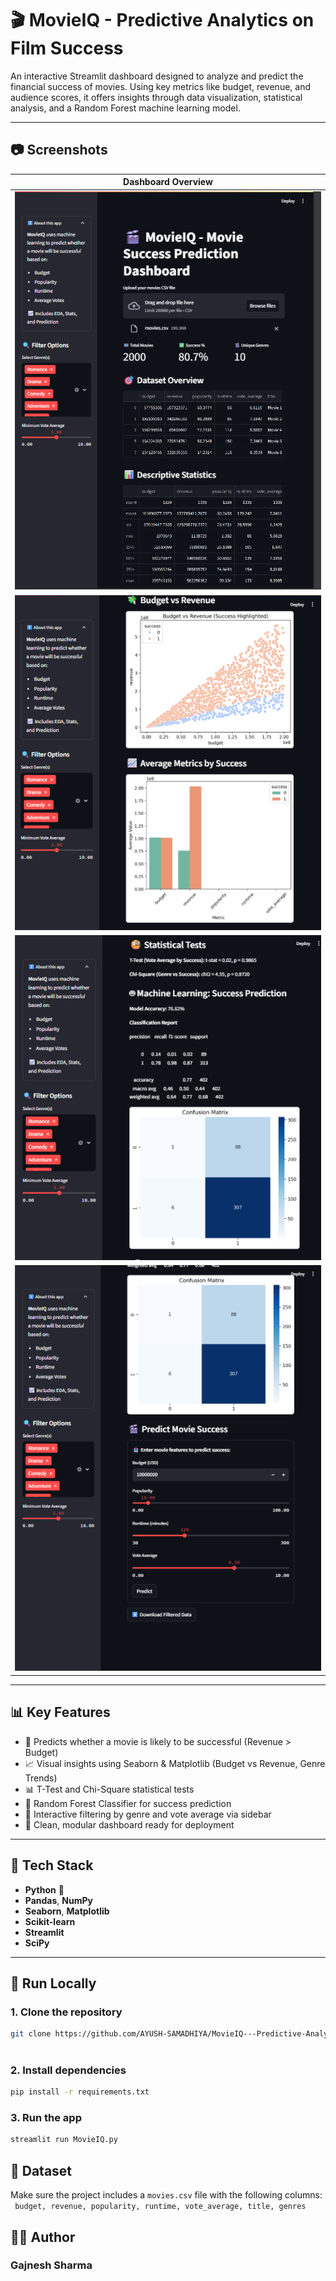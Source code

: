 # 🎬 MovieIQ - Predictive Analytics on Film Success

An interactive Streamlit dashboard designed to analyze and predict the financial success of movies. Using key metrics like budget, revenue, and audience scores, it offers insights through data visualization, statistical analysis, and a Random Forest machine learning model.

---

## 📷 Screenshots

| Dashboard Overview | 
|--------------------|
| ![Dashboard](dashboard1.png) |
| ![Dashboard](dashboard2.png) |
| ![Dashboard](dashboard3.png) |
| ![Dashboard](dashboard4.png) |

---

## 📊 Key Features

- 🎯 Predicts whether a movie is likely to be successful (Revenue > Budget)
- 📈 Visual insights using Seaborn & Matplotlib (Budget vs Revenue, Genre Trends)
- 📊 T-Test and Chi-Square statistical tests
- 🤖 Random Forest Classifier for success prediction
- 🧠 Interactive filtering by genre and vote average via sidebar
- 🧼 Clean, modular dashboard ready for deployment

---

## 🧰 Tech Stack

- **Python** 🐍
- **Pandas**, **NumPy**
- **Seaborn**, **Matplotlib**
- **Scikit-learn**
- **Streamlit**
- **SciPy**

---

## 🚀 Run Locally

### 1. Clone the repository
```bash
git clone https://github.com/AYUSH-SAMADHIYA/MovieIQ---Predictive-Analytics
 
```
### 2. Install dependencies
```bash
pip install -r requirements.txt
```
### 3. Run the app
```bash
streamlit run MovieIQ.py
```
## 📁 Dataset
Make sure the project includes a `movies.csv` file with the following columns:<br>
` budget, revenue, popularity, runtime, vote_average, title, genres`
<br>
## 👨‍💻 Author<br>
### Gajnesh Sharma<br>

